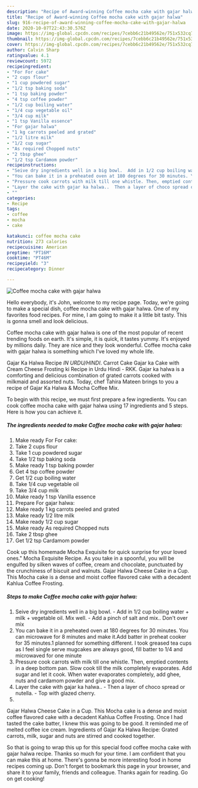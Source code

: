 ```yaml
---
description: "Recipe of Award-winning Coffee mocha cake with gajar halwa"
title: "Recipe of Award-winning Coffee mocha cake with gajar halwa"
slug: 916-recipe-of-award-winning-coffee-mocha-cake-with-gajar-halwa
date: 2020-10-07T22:43:30.576Z
image: https://img-global.cpcdn.com/recipes/7cebb6c21b49562e/751x532cq70/coffee-mocha-cake-with-gajar-halwa-recipe-main-photo.jpg
thumbnail: https://img-global.cpcdn.com/recipes/7cebb6c21b49562e/751x532cq70/coffee-mocha-cake-with-gajar-halwa-recipe-main-photo.jpg
cover: https://img-global.cpcdn.com/recipes/7cebb6c21b49562e/751x532cq70/coffee-mocha-cake-with-gajar-halwa-recipe-main-photo.jpg
author: Calvin Sharp
ratingvalue: 4.1
reviewcount: 5972
recipeingredient:
- "For For cake"
- "2 cups flour"
- "1 cup powdered sugar"
- "1/2 tsp baking soda"
- "1 tsp baking powder"
- "4 tsp coffee powder"
- "1/2 cup boiling water"
- "1/4 cup vegetable oil"
- "3/4 cup milk"
- "1 tsp Vanilla essence"
- "For gajar halwa"
- "1 kg carrots peeled and grated"
- "1/2 litre milk"
- "1/2 cup sugar"
- "As required Chopped nuts"
- "2 tbsp ghee"
- "1/2 tsp Cardamom powder"
recipeinstructions:
- "Seive dry ingredients well in a big bowl.  Add in 1/2 cup boiling water + milk + vegetable oil. Mix well.  Add a pinch of salt and mix.. Don&#39;t over mix"
- "You can bake it in a preheated oven at 180 degrees for 30 minutes. You can microwave for 8 minutes and make it.Add batter in preheat cooker for 35 minutes.1 planned for something different. I took greased tea cups as I feel single serve mugcakes are always good, fill batter to 1/4 and microwaved for one minute"
- "Pressure cook carrots with milk till one whistle. Then, emptied contents in a deep bottom pan. Slow cook till the milk completely evaporates. Add sugar and let it cook. When water evaporates completely, add ghee, nuts and cardamom powder and give a good mix."
- "Layer the cake with gajar ka halwa..  Then a layer of choco spread or nutella. Top with glazed cherry."
- ""
categories:
- Recipe
tags:
- coffee
- mocha
- cake

katakunci: coffee mocha cake 
nutrition: 273 calories
recipecuisine: American
preptime: "PT16M"
cooktime: "PT46M"
recipeyield: "3"
recipecategory: Dinner

---
```



![Coffee mocha cake with gajar halwa](https://img-global.cpcdn.com/recipes/7cebb6c21b49562e/751x532cq70/coffee-mocha-cake-with-gajar-halwa-recipe-main-photo.jpg)

Hello everybody, it's John, welcome to my recipe page. Today, we're going to make a special dish, coffee mocha cake with gajar halwa. One of my favorites food recipes. For mine, I am going to make it a little bit tasty. This is gonna smell and look delicious.

Coffee mocha cake with gajar halwa is one of the most popular of recent trending foods on earth. It's simple, it is quick, it tastes yummy. It's enjoyed by millions daily. They are nice and they look wonderful. Coffee mocha cake with gajar halwa is something which I've loved my whole life.

Gajar Ka Halwa Recipe *IN URDU/HINDI*. Carrot Cake Gajar ka Cake with Cream Cheese Frosting ki Recipe in Urdu Hindi - RKK. Gajar ka halwa is a comforting and delicious combination of grated carrots cooked with milkmaid and assorted nuts. Today, chef Tahira Mateen brings to you a recipe of Gajar Ka Halwa &amp; Mocha Coffee Mix.


To begin with this recipe, we must first prepare a few ingredients. You can cook coffee mocha cake with gajar halwa using 17 ingredients and 5 steps. Here is how you can achieve it.

<!--inarticleads1-->

##### The ingredients needed to make Coffee mocha cake with gajar halwa:

1. Make ready For For cake:
1. Take 2 cups flour
1. Take 1 cup powdered sugar
1. Take 1/2 tsp baking soda
1. Make ready 1 tsp baking powder
1. Get 4 tsp coffee powder
1. Get 1/2 cup boiling water
1. Take 1/4 cup vegetable oil
1. Take 3/4 cup milk
1. Make ready 1 tsp Vanilla essence
1. Prepare For gajar halwa:
1. Make ready 1 kg carrots peeled and grated
1. Make ready 1/2 litre milk
1. Make ready 1/2 cup sugar
1. Make ready As required Chopped nuts
1. Take 2 tbsp ghee
1. Get 1/2 tsp Cardamom powder


Cook up this homemade Mocha Exquisite for quick surprise for your loved ones.&#34; Mocha Exquisite Recipe. As you take in a spoonful, you will be engulfed by silken waves of coffee, cream and chocolate, punctuated by the crunchiness of biscuit and walnuts. Gajar Halwa Cheese Cake in a Cup. This Mocha cake is a dense and moist coffee flavored cake with a decadent Kahlua Coffee Frosting. 

<!--inarticleads2-->

##### Steps to make Coffee mocha cake with gajar halwa:

1. Seive dry ingredients well in a big bowl.  - Add in 1/2 cup boiling water + milk + vegetable oil. Mix well.  - Add a pinch of salt and mix.. Don&#39;t over mix
1. You can bake it in a preheated oven at 180 degrees for 30 minutes. You can microwave for 8 minutes and make it.Add batter in preheat cooker for 35 minutes.1 planned for something different. I took greased tea cups as I feel single serve mugcakes are always good, fill batter to 1/4 and microwaved for one minute
1. Pressure cook carrots with milk till one whistle. Then, emptied contents in a deep bottom pan. Slow cook till the milk completely evaporates. Add sugar and let it cook. When water evaporates completely, add ghee, nuts and cardamom powder and give a good mix.
1. Layer the cake with gajar ka halwa..  - Then a layer of choco spread or nutella. - Top with glazed cherry.
1. 


Gajar Halwa Cheese Cake in a Cup. This Mocha cake is a dense and moist coffee flavored cake with a decadent Kahlua Coffee Frosting. Once I had tasted the cake batter, I knew this was going to be good. It reminded me of melted coffee ice cream. Ingredients of Gajar Ka Halwa Recipe: Grated carrots, milk, sugar and nuts are stirred and cooked together. 

So that is going to wrap this up for this special food coffee mocha cake with gajar halwa recipe. Thanks so much for your time. I am confident that you can make this at home. There's gonna be more interesting food in home recipes coming up. Don't forget to bookmark this page in your browser, and share it to your family, friends and colleague. Thanks again for reading. Go on get cooking!

